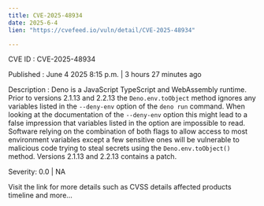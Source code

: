 ```yaml
---
title: CVE-2025-48934
date: 2025-6-4
lien: "https://cvefeed.io/vuln/detail/CVE-2025-48934"

---
```


CVE ID : CVE-2025-48934

Published :  June 4
2025
8:15 p.m. | 3 hours
27 minutes ago

Description : Deno is a JavaScript
TypeScript
and WebAssembly runtime. Prior to versions 2.1.13 and 2.2.13
the `Deno.env.toObject` method ignores any variables listed in the `--deny-env` option of the `deno run` command. When looking at the documentation of the `--deny-env` option this might lead to a false impression that variables listed in the option are impossible to read. Software relying on the combination of both flags to allow access to most environment variables except a few sensitive ones will be vulnerable to malicious code trying to steal secrets using the `Deno.env.toObject()` method. Versions 2.1.13 and 2.2.13 contains a patch.

Severity: 0.0 | NA

Visit the link for more details
such as CVSS details
affected products
timeline
and more...
